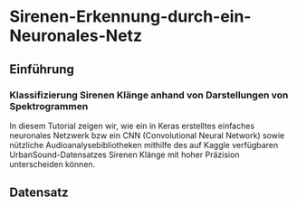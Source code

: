 # Sirenen-Erkennung-durch-ein-Neuronales-Netz
## Einführung
### Klassifizierung Sirenen Klänge anhand von Darstellungen von Spektrogrammen

In diesem Tutorial zeigen wir, wie ein in Keras erstelltes einfaches neuronales Netzwerk bzw ein CNN (Convolutional Neural Network) sowie nützliche Audioanalysebibliotheken mithilfe des auf Kaggle verfügbaren UrbanSound-Datensatzes Sirenen Klänge mit hoher Präzision unterscheiden können.

## Datensatz
